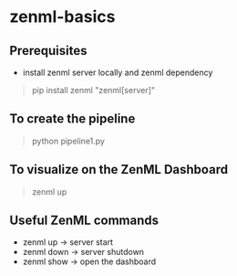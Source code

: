 # zenml-basics

## Prerequisites 
- install zenml server locally and zenml dependency
> pip install zenml "zenml[server]"

## To create the pipeline
> python pipeline1.py

## To visualize on the ZenML Dashboard
> zenml up

## Useful ZenML commands
- zenml up -> server start
- zenml down -> server shutdown
- zenml show -> open the dashboard